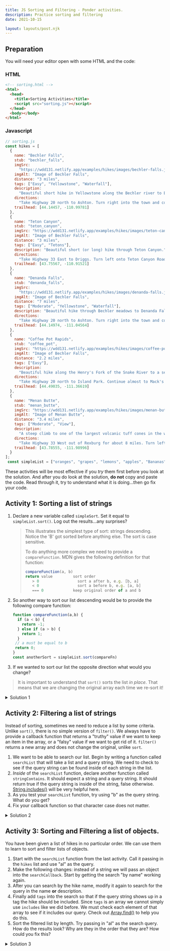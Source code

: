 ```yaml
---
title: JS Sorting and Filtering - Ponder activities.
description: Practice sorting and filtering
date: 2021-10-15

layout: layouts/post.njk
---
```


## Preparation

<!-- Make sure you read through the Prepare section for this topic. -->

You will need your editor open with some HTML and the code:

### HTML

```html
<!-- sorting.html -->
<html>
  <head>
    <title>Sorting Activities</title>
    <script src="sorting.js"></script>
  </head>
  <body></body>
</html>
```

### Javascript

```javascript
// sorting.js
const hikes = [
  {
    name: "Bechler Falls",
    stub: "bechler_falls",
    imgSrc:
      "https://wdd131.netlify.app/examples/hikes/images/bechler-falls.jpg",
    imgAlt: "Image of Bechler Falls",
    distance: "3 miles",
    tags: ["Easy", "Yellowstone", "Waterfall"],
    description:
      "Beautiful short hike in Yellowstone along the Bechler river to Bechler Falls",
    directions:
      "Take Highway 20 north to Ashton. Turn right into the town and continue through. Follow that road for a few miles then turn left again onto the Cave Falls road.Drive to the end of the Cave Falls road. There is a parking area at the trailhead.",
    trailhead: [44.14457, -110.99781]
  },
  {
    name: "Teton Canyon",
    stub: "teton_canyon",
    imgSrc: "https://wdd131.netlify.app/examples/hikes/images/teton-canyon.jpg",
    imgAlt: "Image of Bechler Falls",
    distance: "3 miles",
    tags: ["Easy", "Tetons"],
    description: "Beautiful short (or long) hike through Teton Canyon.",
    directions:
      "Take Highway 33 East to Driggs. Turn left onto Teton Canyon Road. Follow that road for a few miles then turn right onto Staline Raod for a short distance, then left onto Alta Road. Veer right after Alta back onto Teton Canyon Road. There is a parking area at the trailhead.",
    trailhead: [43.75567, -110.91521]
  },
  {
    name: "Denanda Falls",
    stub: "denanda_falls",
    imgSrc:
      "https://wdd131.netlify.app/examples/hikes/images/denanda-falls.jpg",
    imgAlt: "Image of Bechler Falls",
    distance: "7 miles",
    tags: ["Moderate", "Yellowstone", "Waterfall"],
    description: "Beautiful hike through Bechler meadows to Denanda Falls",
    directions:
      "Take Highway 20 north to Ashton. Turn right into the town and continue through. Follow that road for a few miles then turn left again onto the Cave Falls road. Drive to until you see the sign for Bechler Meadows on the left. Turn there. There is a parking area at the trailhead.",
    trailhead: [44.14974, -111.04564]
  },
  {
    name: "Coffee Pot Rapids",
    stub: "coffee_pot",
    imgSrc: "https://wdd131.netlify.app/examples/hikes/images/coffee-pot.jpg",
    imgAlt: "Image of Bechler Falls",
    distance: "2.2 miles",
    tags: ["Easy"],
    description:
      "Beautiful hike along the Henry's Fork of the Snake River to a set of rapids.",
    directions:
      "Take Highway 20 north to Island Park. Continue almost to Mack's in. From Highway 20, turn west on Flatrock Road for 1 mile then turn off on Coffee Pot Road and travel one-half mile to the campground entrance road. There is a parking lot right outside the campground.",
    trailhead: [44.49035, -111.36619]
  },
  {
    name: "Menan Butte",
    stub: "menan_butte",
    imgSrc: "https://wdd131.netlify.app/examples/hikes/images/menan-butte.jpg",
    imgAlt: "Image of Menan Butte",
    distance: "3.4 miles",
    tags: ["Moderate", "View"],
    description:
      "A steep climb to one of the largest volcanic tuff cones in the world. 3.4 miles is the full loop around the crater, can be shortened.",
    directions:
      "Take Highway 33 West out of Rexburg for about 8 miles. Turn left onto E Butte Road, the right onto Twin Butte road after about a mile. Follow that road for about 3 miles. You will see the parking lot/trailhead on the left.",
    trailhead: [43.78555, -111.98996]
  }
];
 const simpleList = ["oranges", "grapes", "lemons", "apples", "Bananas", "watermelons", "coconuts", "broccoli", "mango"];


```

These activities will be most effective if you *try* them first before you look at the solution. And after you do look at the solution, **do not** copy and paste the code. Read through it, try to understand what it is doing...then go fix your code.

## Activity 1: Sorting a list of strings



1. Declare a new variable called `simpleSort`. Set it equal to `simpleList.sort()`. Log out the results...any surprises?

    >This illustrates the simplest type of sort: strings descending. Notice the 'B' got sorted before anything else. The sort is case sensitive.
    >
    > To do anything more complex we need to provide a `compareFunction`. MDN gives the following definition for that function:
    >
    >```javascript
    >compareFunction(a, b)
    > return value         sort order
    >    > 0	             sort a after b, e.g. [b, a]
    >    < 0	             sort a before b, e.g. [a, b]
    >    === 0             keep original order of a and b
    >```

2. So another way to sort our list descending would be to provide the following compare function:

    ```javascript
    function compareFunction(a,b) {
      if (a < b) {
        return -1;
      } else if (a > b) {
        return 1;
      }
     // a must be equal to b
     return 0;
    }
    const anotherSort = simpleList.sort(compareFn)
    ```

3. If we wanted to sort our list the opposite direction what would you change?

>It is important to understand that `sort()` sorts the list *in place*. That means that we are changing the original array each time we re-sort it!

<details>
<summary>Solution 1</summary>

```javascript
    function compareFn(a,b) {
      if (a > b) {
        return -1;
      } else if (a < b) {
        return 1;
      }
     // a must be equal to b
     return 0;
    }
    const anotherSort = simpleList.sort(compareFn)
```

</details>

## Activity 2: Filtering a list of strings

Instead of sorting, sometimes we need to reduce a list by some criteria. Unlike `sort()`, there is no simple version of `filter()`. We always have to provide a callback function that returns a "truthy" value if we want to keep an item in the array, or a "falsy" value if we want to get rid of it. `filter()` returns a new array and does not change the original, unlike `sort`.

1. We want to be able to search our list. Begin by writing a function called `searchList` that will take a list and a query string. We need to check to see if the query string can be found inside of each string in the list.
2. *Inside* of the `searchList` function, declare another function called `stringContains`. It should expect a string and a query string. It should return true if the query string is inside of the string, false otherwise.  [String.includes()](https://developer.mozilla.org/en-US/docs/Web/JavaScript/Reference/Global_Objects/Array/includes) will be very helpful here.
3. As you test your `searchList` function, try using "b" as the query string. What do you get?
4. Fix your callback function so that character case does not matter.


<details>
<summary>Solution 2</summary>

```javascript
  function searchList(list, query) {
    function searchCallback(string) {
      return string.toLowerCase().includes(query.toLowerCase());
    }
    return list.filter(searchCallback);
  }
  console.log(searchList(simpleList, "b"));
  console.log(searchList(simpleList, "an"));
```

</details>

## Activity 3: Sorting and Filtering a list of objects.

You have been given a list of hikes in no particular order. We can use them to learn to sort and filter lists of objects.

1. Start with the `searchList` function from the last activity. Call it passing in the `hikes` list and use "al" as the query.
2. Make the following changes: instead of a string we will pass an object into the `searchCallback`. Start by getting the search "by name" working again.
3. After you can search by the hike name, modify it again to search for the query in the name **or** description.
4. Finally add `tags` into the search so that if the query string shows up in a tag the hike should be included. Since `tags` is an array we cannot simply use `includes` like we did before. We must check each element of that array to see if it includes our query. Check out [Array.find()](https://developer.mozilla.org/en-US/docs/Web/JavaScript/Reference/Global_Objects/Array/find) to help you do this.
5. Sort the filtered list by length. Try passing in "al" as the search query. How do the results look? Why are they in the order that they are? How could you fix this?

<details>
<summary>Solution 3</summary>

```javascript
  function searchList(list, q) {
    function searchCallback(item) {
      return (
        item.name.toLowerCase().includes(q.toLowerCase()) ||
        item.description.toLowerCase().includes(q.toLowerCase()) ||
        item.tags.find((tag) => tag.toLowerCase().includes(q.toLowerCase()))
      );
    }
    const filtered = list.filter(searchCallback);

    const sorted = filtered.sort((a, b) => a.distance > b.distance);
    return sorted;
  }
  console.log(searchList(hikes, "yellowstone"));
  console.log(searchList(hikes, "moderate"));
  console.log(searchList(hikes, "al"));
```

</details>
